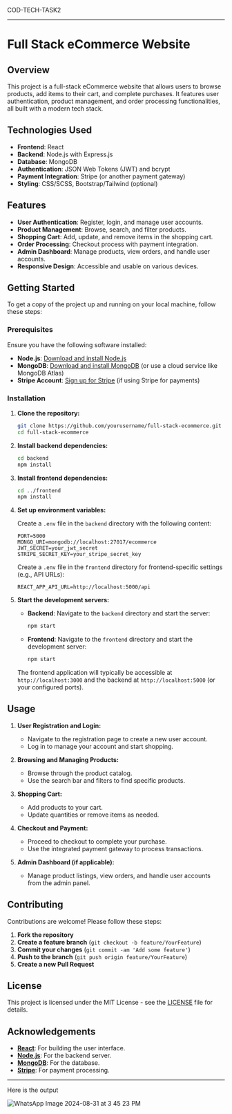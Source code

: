 COD-TECH-TASK2

---

# Full Stack eCommerce Website

## Overview

This project is a full-stack eCommerce website that allows users to browse products, add items to their cart, and complete purchases. It features user authentication, product management, and order processing functionalities, all built with a modern tech stack.

## Technologies Used

- **Frontend**: React
- **Backend**: Node.js with Express.js
- **Database**: MongoDB
- **Authentication**: JSON Web Tokens (JWT) and bcrypt
- **Payment Integration**: Stripe (or another payment gateway)
- **Styling**: CSS/SCSS, Bootstrap/Tailwind (optional)

## Features

- **User Authentication**: Register, login, and manage user accounts.
- **Product Management**: Browse, search, and filter products.
- **Shopping Cart**: Add, update, and remove items in the shopping cart.
- **Order Processing**: Checkout process with payment integration.
- **Admin Dashboard**: Manage products, view orders, and handle user accounts.
- **Responsive Design**: Accessible and usable on various devices.

## Getting Started

To get a copy of the project up and running on your local machine, follow these steps:

### Prerequisites

Ensure you have the following software installed:

- **Node.js**: [Download and install Node.js](https://nodejs.org/)
- **MongoDB**: [Download and install MongoDB](https://www.mongodb.com/try/download/community) (or use a cloud service like MongoDB Atlas)
- **Stripe Account**: [Sign up for Stripe](https://stripe.com) (if using Stripe for payments)

### Installation

1. **Clone the repository:**

   ```bash
   git clone https://github.com/yourusername/full-stack-ecommerce.git
   cd full-stack-ecommerce
   ```

2. **Install backend dependencies:**

   ```bash
   cd backend
   npm install
   ```

3. **Install frontend dependencies:**

   ```bash
   cd ../frontend
   npm install
   ```

4. **Set up environment variables:**

   Create a `.env` file in the `backend` directory with the following content:

   ```env
   PORT=5000
   MONGO_URI=mongodb://localhost:27017/ecommerce
   JWT_SECRET=your_jwt_secret
   STRIPE_SECRET_KEY=your_stripe_secret_key
   ```

   Create a `.env` file in the `frontend` directory for frontend-specific settings (e.g., API URLs):

   ```env
   REACT_APP_API_URL=http://localhost:5000/api
   ```

5. **Start the development servers:**

   - **Backend**: Navigate to the `backend` directory and start the server:

     ```bash
     npm start
     ```

   - **Frontend**: Navigate to the `frontend` directory and start the development server:

     ```bash
     npm start
     ```

   The frontend application will typically be accessible at `http://localhost:3000` and the backend at `http://localhost:5000` (or your configured ports).

## Usage

1. **User Registration and Login:**

   - Navigate to the registration page to create a new user account.
   - Log in to manage your account and start shopping.

2. **Browsing and Managing Products:**

   - Browse through the product catalog.
   - Use the search bar and filters to find specific products.

3. **Shopping Cart:**

   - Add products to your cart.
   - Update quantities or remove items as needed.

4. **Checkout and Payment:**

   - Proceed to checkout to complete your purchase.
   - Use the integrated payment gateway to process transactions.

5. **Admin Dashboard (if applicable):**

   - Manage product listings, view orders, and handle user accounts from the admin panel.

## Contributing

Contributions are welcome! Please follow these steps:

1. **Fork the repository**
2. **Create a feature branch** (`git checkout -b feature/YourFeature`)
3. **Commit your changes** (`git commit -am 'Add some feature'`)
4. **Push to the branch** (`git push origin feature/YourFeature`)
5. **Create a new Pull Request**

## License

This project is licensed under the MIT License - see the [LICENSE](LICENSE) file for details.

## Acknowledgements

- **[React](https://reactjs.org/)**: For building the user interface.
- **[Node.js](https://nodejs.org/)**: For the backend server.
- **[MongoDB](https://www.mongodb.com/)**: For the database.
- **[Stripe](https://stripe.com)**: For payment processing.

---
Here is the output

![WhatsApp Image 2024-08-31 at 3 45 23 PM](https://github.com/user-attachments/assets/605ce095-e450-4833-a14d-980163e456a1)



